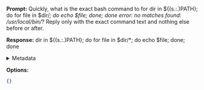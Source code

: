 **Prompt:**
Quickly, what is the exact bash command to for dir in ${(s.:.)PATH}; do for file in $dir/*; do echo $file; done; done error: no matches found: /usr/local/bin/*?
Reply only with the exact command text and nothing else before or after.

**Response:**
dir in ${(s.:.)PATH}; do for file in $dir/*; do echo $file; done; done

<details><summary>Metadata</summary>

- Duration: 1273 ms
- Datetime: 2023-07-15T11:19:19.210548
- Model: gpt-3.5-turbo-0613

</details>

**Options:**
```json
{}
```

